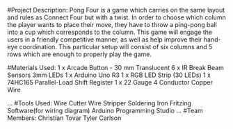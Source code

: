#Project Description:
Pong Four is a game which carries on the same layout and rules as Connect Four but with a twist. In order to choose which column the player wants to place their move, 
they have to throw a ping-pong ball into a cup which corresponds to the column. This game will engage the users in a friendly competitive manner, as well as help improve 
their hand-eye coordination. This particular setup will consist of six columns and 5 rows which are enough to properly play the game.  


#Materials Used:
1 x Arcade Button - 30 mm Translucent 
6 x IR Break Beam Sensors 3mm LEDs
1 x Arduino Uno R3
1 x RGB LED Strip (30 LEDs)
1 x 74HC165 Parallel-Load Shift Register
1 x 22 Gauge 4 Conductor Copper Wire

...
#Tools Used:
Wire Cutter
Wire Stripper
Soldering Iron
Fritzing Software(for wiring diagram)
Arduino Programming Studio
...
#Team Members:
Christian Tovar
Tyler Carlson
